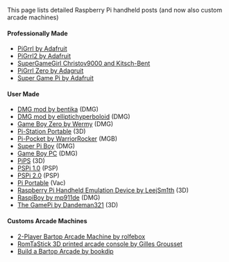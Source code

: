 This page lists detailed Raspberry Pi handheld posts (and now also custom arcade machines)

#### Professionally Made

* [PiGrrl by Adafruit](https://learn.adafruit.com/pigrrl-raspberry-pi-gameboy/overview)
* [PiGrrl2 by Adafruit](https://learn.adafruit.com/pigrrl-2/overview)
* [SuperGameGirl Christov9000 and Kitsch-Bent](http://www.supergamegirl.com/)
* [PiGrrl Zero by Adagruit](https://learn.adafruit.com/pigrrl-zero/overview)
* [Super Game Pi by Adafruit](https://learn.adafruit.com/super-game-pi)

#### User Made

* [DMG mod by bentika](http://imgur.com/a/shoci) (DMG)
* [DMG mod by elliptichyperboloid](https://imgur.com/gallery/XBXNu) (DMG)
* [Game Boy Zero by Wermy](http://sudomod.com/wiki/index.php?title=Game_Boy_Zero) (DMG)
* [Pi-Station Portable](http://drewsrobots.blogspot.com/2015/06/building-my-psp-pistation-portable.html) (3D)
* [Pi-Pocket by WarriorRocker](http://www.xodustech.com/projects/raspberry-pi-gameboy-pocket) (MGB)
* [Super Pi Boy](https://superpiboy.wordpress.com/) (DMG)
* [Game Boy PC](http://www.retrovia.ie/showthread.php/8491-Game-Boy-PC-(Raspberry-Pi)) (DMG)
* [PiPS](http://www.instructables.com/id/PiPS-Pi-Portable-Station-a-Raspberry-Pi-Gaming-Han/?ALLSTEPS) (3D)
* [PSPi 1.0](https://retropie.org.uk/forum/topic/2201/pspi-1-0-psp-raspberry-pi-zero-retropie-mod) (PSP)
* [PSPi 2.0](https://retropie.org.uk/forum/topic/2217/pspi-2-0-psp-raspberry-pi-zero-build-progress) (PSP)
* [Pi Portable](https://retropie.org.uk/forum/topic/1047/pi-portable) (Vac)
* [Raspberry Pi Handheld Emulation Device by LeejSm1th](http://imgur.com/a/9Rvfd) (3D)
* [RaspiBoy by mp911de](http://www.instructables.com/id/RaspiBoy-Raspberry-Pi-Gameboy-SuperPiBoy-A-Raspber/?ALLSTEPS) (DMG)
* [The GamePi by Dandeman321](http://cookingcircuits.com/home/thegamepi) (3D)

#### Customs Arcade Machines

* [2-Player Bartop Arcade Machine by rolfebox](http://www.instructables.com/id/2-Player-Bartop-Arcade-Machine-Powered-by-Pi/?ALLSTEPS)
* [RomTaStick 3D printed arcade console by Gilles Grousset](http://blog.backelite.com/blog/2016/07/29/romtastick-3d-printed-arcade-console/)
* [Build a Bartop Arcade by bookdip](http://www.buildabartoparcade.com/)